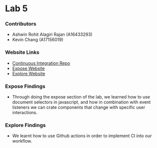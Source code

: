 # Lab 5 

### Contributors

- Ashwin Rohit Alagiri Rajan (A16433293)
- Kevin Chang (A17156019)

### Website Links

- [Continuous Integration Repo](https://github.com/aashwinr/continuous-integration)
- [Expose Website](https://aashwinr.github.io/L5/expose)
- [Explore Website](https://aashwinr.github.io/L5/explore)

### Expose Findings

- Through doing the expose section of the lab, we learned how to use document selectors in javascript, and how in combination with event listeners we can crate components that change with specific user interactions.

### Explore Findings

- We learnt how to use Github actions in order to implement CI into our workflow. 
